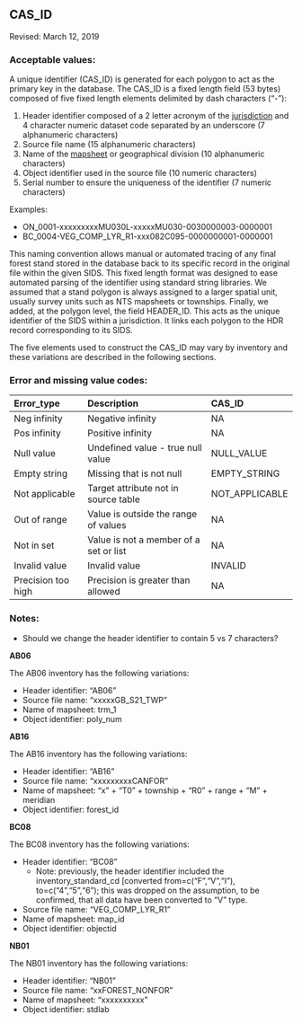 
## CAS\_ID

Revised: March 12, 2019

### Acceptable values:

A unique identifier (CAS\_ID) is generated for each polygon to act as
the primary key in the database. The CAS\_ID is a fixed length field (53
bytes) composed of five fixed length elements delimited by dash
characters (“-”):

1.  Header identifier composed of a 2 letter acronym of the
    [jurisdiction](jurisdiction.md) and 4 character numeric dataset code
    separated by an underscore (7 alphanumeric characters)
2.  Source file name (15 alphanumeric characters)
3.  Name of the [mapsheet](map_sheet_id.md) or geographical division (10
    alphanumeric characters)
4.  Object identifier used in the source file (10 numeric characters)
5.  Serial number to ensure the uniqueness of the identifier (7 numeric
    characters)

Examples:

  - ON\_0001-xxxxxxxxxMU030L-xxxxxMU030-0030000003-0000001
  - BC\_0004-VEG\_COMP\_LYR\_R1-xxx082C095-0000000001-0000001

This naming convention allows manual or automated tracing of any final
forest stand stored in the database back to its specific record in the
original file within the given SIDS. This fixed length format was
designed to ease automated parsing of the identifier using standard
string libraries. We assumed that a stand polygon is always assigned to
a larger spatial unit, usually survey units such as NTS mapsheets or
townships. Finally, we added, at the polygon level, the field
HEADER\_ID. This acts as the unique identifier of the SIDS within a
jurisdiction. It links each polygon to the HDR record corresponding to
its SIDS.

The five elements used to construct the CAS\_ID may vary by inventory
and these variations are described in the following
sections.

### Error and missing value codes:

| Error\_type        | Description                            | CAS\_ID         |
| :----------------- | :------------------------------------- | :-------------- |
| Neg infinity       | Negative infinity                      | NA              |
| Pos infinity       | Positive infinity                      | NA              |
| Null value         | Undefined value - true null value      | NULL\_VALUE     |
| Empty string       | Missing that is not null               | EMPTY\_STRING   |
| Not applicable     | Target attribute not in source table   | NOT\_APPLICABLE |
| Out of range       | Value is outside the range of values   | NA              |
| Not in set         | Value is not a member of a set or list | NA              |
| Invalid value      | Invalid value                          | INVALID         |
| Precision too high | Precision is greater than allowed      | NA              |

### Notes:

  - Should we change the header identifier to contain 5 vs 7 characters?

**AB06**

The AB06 inventory has the following variations:

  - Header identifier: “AB06”
  - Source file name: “xxxxxGB\_S21\_TWP”
  - Name of mapsheet: trm\_1
  - Object identifier: poly\_num

**AB16**

The AB16 inventory has the following variations:

  - Header identifier: “AB16”
  - Source file name: “xxxxxxxxxCANFOR”
  - Name of mapsheet: “x” + “T0” + township + “R0” + range + “M” +
    meridian
  - Object identifier: forest\_id

**BC08**

The BC08 inventory has the following variations:

  - Header identifier: “BC08”
      - Note: previously, the header identifier included the
        inventory\_standard\_cd \[converted from=c(“F”,“V”,“I”),
        to=c(“4”,“5”,“6”); this was dropped on the assumption, to be
        confirmed, that all data have been converted to “V” type.
  - Source file name: “VEG\_COMP\_LYR\_R1”
  - Name of mapsheet: map\_id
  - Object identifier: objectid

**NB01**

The NB01 inventory has the following variations:

  - Header identifier: “NB01”
  - Source file name: “xxFOREST\_NONFOR”
  - Name of mapsheet: “xxxxxxxxxx”
  - Object identifier: stdlab
